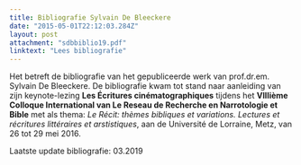 ```yaml
---
title: Bibliografie Sylvain De Bleeckere
date: "2015-05-01T22:12:03.284Z"
layout: post
attachment: "sdbbiblio19.pdf"
linktext: "Lees bibliografie"
---
```

Het betreft de bibliografie van het gepubliceerde werk van prof.dr.em. Sylvain De Bleeckere. De bibliografie kwam tot stand naar aanleiding van zijn keynote-lezing **Les Écritures cinématographiques** tijdens het **VIIIième Colloque International van Le Reseau de Recherche en Narrotologie et Bible** met als thema: _Le Récit: thèmes bibliques et variations. Lectures et récritures littéraires et arstistiques_, aan de Université de Lorraine, Metz, van 26 tot 29 mei 2016.

Laatste update bibliografie: 03.2019
